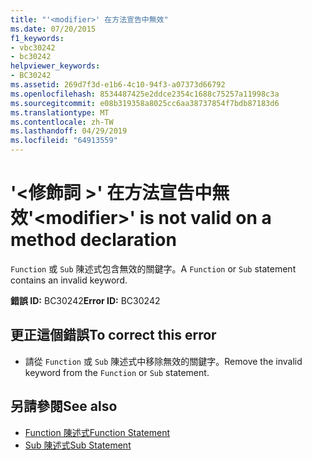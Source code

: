 ```yaml
---
title: "'<modifier>' 在方法宣告中無效"
ms.date: 07/20/2015
f1_keywords:
- vbc30242
- bc30242
helpviewer_keywords:
- BC30242
ms.assetid: 269d7f3d-e1b6-4c10-94f3-a07373d66792
ms.openlocfilehash: 8534487425e2ddce2354c1688c75257a11998c3a
ms.sourcegitcommit: e08b319358a8025cc6aa38737854f7bdb87183d6
ms.translationtype: MT
ms.contentlocale: zh-TW
ms.lasthandoff: 04/29/2019
ms.locfileid: "64913559"
---
```

# <a name="modifier-is-not-valid-on-a-method-declaration"></a><span data-ttu-id="20ccd-102">'\<修飾詞 >' 在方法宣告中無效</span><span class="sxs-lookup"><span data-stu-id="20ccd-102">'\<modifier>' is not valid on a method declaration</span></span>
<span data-ttu-id="20ccd-103">`Function` 或 `Sub` 陳述式包含無效的關鍵字。</span><span class="sxs-lookup"><span data-stu-id="20ccd-103">A `Function` or `Sub` statement contains an invalid keyword.</span></span>  
  
 <span data-ttu-id="20ccd-104">**錯誤 ID:** BC30242</span><span class="sxs-lookup"><span data-stu-id="20ccd-104">**Error ID:** BC30242</span></span>  
  
## <a name="to-correct-this-error"></a><span data-ttu-id="20ccd-105">更正這個錯誤</span><span class="sxs-lookup"><span data-stu-id="20ccd-105">To correct this error</span></span>  
  
- <span data-ttu-id="20ccd-106">請從 `Function` 或 `Sub` 陳述式中移除無效的關鍵字。</span><span class="sxs-lookup"><span data-stu-id="20ccd-106">Remove the invalid keyword from the `Function` or `Sub` statement.</span></span>  
  
## <a name="see-also"></a><span data-ttu-id="20ccd-107">另請參閱</span><span class="sxs-lookup"><span data-stu-id="20ccd-107">See also</span></span>

- [<span data-ttu-id="20ccd-108">Function 陳述式</span><span class="sxs-lookup"><span data-stu-id="20ccd-108">Function Statement</span></span>](../../visual-basic/language-reference/statements/function-statement.md)
- [<span data-ttu-id="20ccd-109">Sub 陳述式</span><span class="sxs-lookup"><span data-stu-id="20ccd-109">Sub Statement</span></span>](../../visual-basic/language-reference/statements/sub-statement.md)
